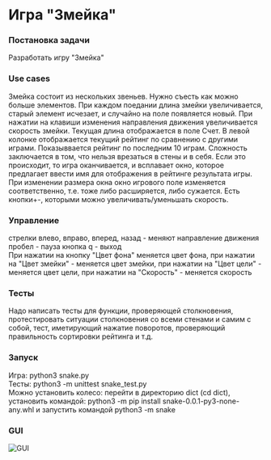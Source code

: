 **Игра "Змейка"**
=================
### **Постановка задачи**  
Разработать игру "Змейка"  
### **Use cases**  
Змейка состоит из нескольких звеньев. Нужно съесть как можно больше элементов. При каждом поедании длина змейки увеличивается, старый элемент исчезает, и случайно на поле появляется новый. При нажатии на клавиши изменения направления движения увеличивается скорость змейки. Текущая длина отображается в поле Счет. В левой колонке отображается текущий рейтинг по сравнению с другими играми. Показыввается рейтинг по последним 10 играм. Сложность заключается в том, что нельзя врезаться в стены и в себя. Если это происходит, то игра оканчивается, и всплавает окно, которое предлагает ввести имя для отображения в рейтинге результата игры. При изменении размера окна окно игрового поле изменяется соответственно, т.е. тоже либо расширяется, либо сужается. Есть кнопки+-, которыми можно увеличивать/уменьшать скорость.  
### **Управление**  
стрелки влево, вправо, вперед, назад - меняют направление движения
пробел - пауза
кнопка q - выход  
При нажатии на кнопку "Цвет фона" меняется цвет фона, при нажатии на "Цвет змейки" - меняется цвет змейки, при нажатии на "Цвет цели" - меняется цвет цели, при нажатии на "Скорость" - меняется скорость  
### **Тесты**  
Надо написать тесты для функции, проверяющей столкновения, протестировать ситуации столкновения со всеми стенами и самим с собой, тест, иметирующий нажатие поворотов, проверяющий правильность сортировки рейтинга и т.д.  
###  **Запуск**  
Игра: python3 snake.py  
Тесты: python3 -m unittest snake_test.py  
Можно установить колесо: перейти в директорию dict (cd dict), установить командой: python3 -m pip install snake-0.0.1-py3-none-any.whl и запустить командой python3 -m snake  
### **GUI**  
![GUI](https://github.com/ilpol/Python-project/blob/master/interfaceNew.png)


